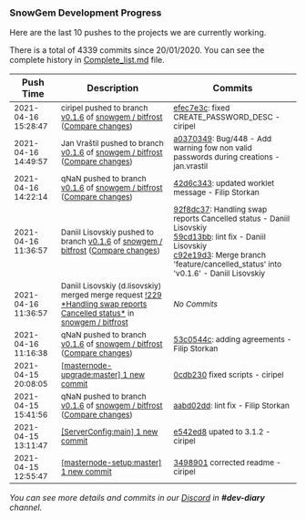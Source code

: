 
### SnowGem Development Progress

Here are the last 10 pushes to the projects we are currently working.

There is a total of 4339 commits since 20/01/2020. You can see the complete history in
 [Complete_list.md](Complete_list.md) file.

| Push Time | Description | Commits |
| --- | --- | --- |
| <sub>2021-04-16 15:28:47</sub> | <sub>ciripel pushed to branch [v0\.1\.6](https://gitlab.com/snowgem/bitfrost/commits/v0.1.6) of [snowgem / bitfrost](https://gitlab.com/snowgem/bitfrost) ([Compare changes](https://gitlab.com/snowgem/bitfrost/compare/a0370349aa24b5bf92be5eb357bd807c3ef8c80f...efec7e3c73fec819da489ac1b15b6a2af3e362c8))</sub> | <sub>[efec7e3c](https://gitlab.com/snowgem/bitfrost/-/commit/efec7e3c73fec819da489ac1b15b6a2af3e362c8): fixed CREATE_PASSWORD_DESC - ciripel</sub> |
| <sub>2021-04-16 14:49:57</sub> | <sub>Jan Vraštil pushed to branch [v0\.1\.6](https://gitlab.com/snowgem/bitfrost/commits/v0.1.6) of [snowgem / bitfrost](https://gitlab.com/snowgem/bitfrost) ([Compare changes](https://gitlab.com/snowgem/bitfrost/compare/42d6c3438262816a68fbeacb2b910805d7b79973...a0370349aa24b5bf92be5eb357bd807c3ef8c80f))</sub> | <sub>[a0370349](https://gitlab.com/snowgem/bitfrost/-/commit/a0370349aa24b5bf92be5eb357bd807c3ef8c80f): Bug/448 - Add warning fow non valid passwords during creations - jan.vrastil</sub> |
| <sub>2021-04-16 14:22:14</sub> | <sub>qNaN pushed to branch [v0\.1\.6](https://gitlab.com/snowgem/bitfrost/commits/v0.1.6) of [snowgem / bitfrost](https://gitlab.com/snowgem/bitfrost) ([Compare changes](https://gitlab.com/snowgem/bitfrost/compare/c92e19d343222e286f204f7f6f91a2b9c6163858...42d6c3438262816a68fbeacb2b910805d7b79973))</sub> | <sub>[42d6c343](https://gitlab.com/snowgem/bitfrost/-/commit/42d6c3438262816a68fbeacb2b910805d7b79973): updated worklet message - Filip Storkan</sub> |
| <sub>2021-04-16 11:36:57</sub> | <sub>Daniil Lisovskiy pushed to branch [v0\.1\.6](https://gitlab.com/snowgem/bitfrost/commits/v0.1.6) of [snowgem / bitfrost](https://gitlab.com/snowgem/bitfrost) ([Compare changes](https://gitlab.com/snowgem/bitfrost/compare/53c0544c6eec8d135512d725b3f5ba0b91793ef8...c92e19d343222e286f204f7f6f91a2b9c6163858))</sub> | <sub>[92f8dc37](https://gitlab.com/snowgem/bitfrost/-/commit/92f8dc3732b21b5686a8b3b6c05f61c7925d9bf8): Handling swap reports Cancelled status - Daniil Lisovskiy<br>[59cd13bb](https://gitlab.com/snowgem/bitfrost/-/commit/59cd13bbcd993cae6a26103908a8e81a1f17cf20): lint fix - Daniil Lisovskiy<br>[c92e19d3](https://gitlab.com/snowgem/bitfrost/-/commit/c92e19d343222e286f204f7f6f91a2b9c6163858): Merge branch 'feature/cancelled_status' into 'v0.1.6' - Daniil Lisovskiy</sub> |
| <sub>2021-04-16 11:36:57</sub> | <sub>Daniil Lisovskiy (d.lisovskiy) merged merge request [\!229 \*Handling swap reports Cancelled status\*](https://gitlab.com/snowgem/bitfrost/-/merge_requests/229) in [snowgem / bitfrost](https://gitlab.com/snowgem/bitfrost)</sub> | <sub>_No Commits_</sub> |
| <sub>2021-04-16 11:16:38</sub> | <sub>qNaN pushed to branch [v0\.1\.6](https://gitlab.com/snowgem/bitfrost/commits/v0.1.6) of [snowgem / bitfrost](https://gitlab.com/snowgem/bitfrost) ([Compare changes](https://gitlab.com/snowgem/bitfrost/compare/aabd02ddb8756e5b920537661797ebe99dbb03c3...53c0544c6eec8d135512d725b3f5ba0b91793ef8))</sub> | <sub>[53c0544c](https://gitlab.com/snowgem/bitfrost/-/commit/53c0544c6eec8d135512d725b3f5ba0b91793ef8): adding agreements - Filip Storkan</sub> |
| <sub>2021-04-15 20:08:05</sub> | <sub>[[masternode-upgrade:master] 1 new commit](https://github.com/TENTOfficial/masternode-upgrade/commit/0cdb23038fe7903f6dcb579551f567c64223db00)</sub> | <sub>[0cdb230](https://github.com/TENTOfficial/masternode-upgrade/commit/0cdb23038fe7903f6dcb579551f567c64223db00) fixed scripts - ciripel</sub> |
| <sub>2021-04-15 15:41:56</sub> | <sub>qNaN pushed to branch [v0\.1\.6](https://gitlab.com/snowgem/bitfrost/commits/v0.1.6) of [snowgem / bitfrost](https://gitlab.com/snowgem/bitfrost) ([Compare changes](https://gitlab.com/snowgem/bitfrost/compare/5381c1298db3466dc65d3483de12951476d7e865...aabd02ddb8756e5b920537661797ebe99dbb03c3))</sub> | <sub>[aabd02dd](https://gitlab.com/snowgem/bitfrost/-/commit/aabd02ddb8756e5b920537661797ebe99dbb03c3): lint fix - Filip Storkan</sub> |
| <sub>2021-04-15 13:11:47</sub> | <sub>[[ServerConfig:main] 1 new commit](https://github.com/TENTOfficial/ServerConfig/commit/e542ed87d582a64004019909fac6061cd65ba70f)</sub> | <sub>[e542ed8](https://github.com/TENTOfficial/ServerConfig/commit/e542ed87d582a64004019909fac6061cd65ba70f) upated to 3.1.2 - ciripel</sub> |
| <sub>2021-04-15 12:55:47</sub> | <sub>[[masternode-setup:master] 1 new commit](https://github.com/TENTOfficial/masternode-setup/commit/349890167f05174124c71546719479a22d69b53e)</sub> | <sub>[3498901](https://github.com/TENTOfficial/masternode-setup/commit/349890167f05174124c71546719479a22d69b53e) corrected readme - ciripel</sub> |

_You can see more details and commits in our [Discord](https://discord.gg/zumGnbg) in **#dev-diary** channel._
